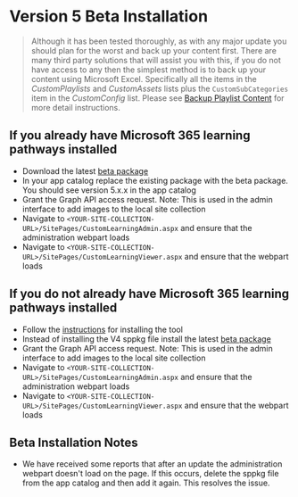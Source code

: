 # Version 5 Beta Installation

>Although it has been tested thoroughly, as with any major update you should plan for the worst and back up your content first. There are many third party solutions that will assist you with this, if you do not have access to any then the simplest method is to back up your content using Microsoft Excel. Specifically all the items in the _CustomPlaylists_ and _CustomAssets_ lists plus the `CustomSubCategories` item in the _CustomConfig_ list. Please see [Backup Playlist Content](BackupInstructions.md) for more detail instructions.

## If you already have Microsoft 365 learning pathways installed

- Download the latest [beta package](https://github.com/pnp/custom-learning-office-365/tree/main/installation/Beta/V5_0_0_Beta)
- In your app catalog replace the existing package with the beta package. You should see version 5.x.x in the app catalog
- Grant the Graph API access request. Note: This is used in the admin interface to add images to the local site collection
- Navigate to `<YOUR-SITE-COLLECTION-URL>/SitePages/CustomLearningAdmin.aspx` and ensure that the administration webpart loads
- Navigate to `<YOUR-SITE-COLLECTION-URL>/SitePages/CustomLearningViewer.aspx` and ensure that the webpart loads

## If you do not already have Microsoft 365 learning pathways installed

- Follow the [instructions](README.md) for installing the tool
- Instead of installing the V4 sppkg file install the latest [beta package](https://github.com/pnp/custom-learning-office-365/tree/main/installation/Beta/V5_0_0_Beta)
- Grant the Graph API access request. Note: This is used in the admin interface to add images to the local site collection
- Navigate to `<YOUR-SITE-COLLECTION-URL>/SitePages/CustomLearningAdmin.aspx` and ensure that the administration webpart loads
- Navigate to `<YOUR-SITE-COLLECTION-URL>/SitePages/CustomLearningViewer.aspx` and ensure that the webpart loads

## Beta Installation Notes

- We have received some reports that after an update the administration webpart doesn't load on the page. If this occurs, delete the sppkg file from the app catalog and then add it again. This resolves the issue. 
